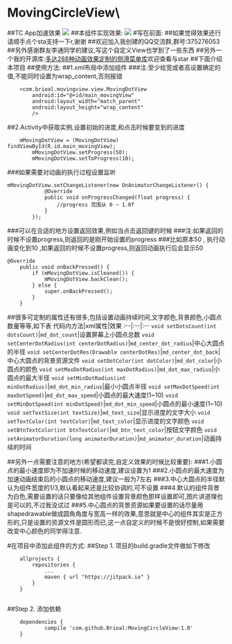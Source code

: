 # MovingCircleView\
##TC App加速效果
![](https://github.com/Brioal/MovingCircleView/blob/master/art/2.gif)
##本组件实现效果:
![](https://github.com/Brioal/MovingCircleView/blob/master/art/1.gif)
#写在前面:
##如果觉得效果还行请顺手点个sta支持一下r,谢谢
##欢迎加入我创建的QQ交流群,群号:375276053
##另外感谢群友李通同学的建议,写这个自定义View也学到了一些东西
##另外一个我的开源库:[多达288种动画效果定制的侧滑菜单库](https://github.com/Brioal/SwipeMenuDemo)欢迎查看与star
##下面介绍本项目
##使用方法:
##1.xml布局中添加组件
###注:至少给宽或者高设置确定的值,不能同时设置为wrap_content,否则报错
```
    <com.brioal.movingview.view.MovingDotView
        android:id="@+id/main_movingView"
        android:layout_width="match_parent"
        android:layout_height="wrap_content"
        />

```
##2.Activity中获取实例,设置初始的进度,和点击时候要变到的进度
```
 	mMovingDotView = (MovingDotView) findViewById(R.id.main_movingView);
        mMovingDotView.setProgress(50);
        mMovingDotView.setToProgress(10);
```
###如果需要对动画的执行过程设置监听
```
mMovingDotView.setChangeListener(new OnAnimatorChangeListener() {
            @Override
            public void onProgressChanged(float progress) {
                //progress 范围从 0 ~ 1.0f
            }
        });
```
###可以在合适的地方设置返回效果,例如当点击返回键的时候
###注:如果返回的时候不设置progress,则返回的是刚开始设置的progress
###比如原本50 , 执行动画变化到10 ,如果返回的时候不设置progress,则返回动画执行后会显示50
```
@Override
    public void onBackPressed() {
        if (mMovingDotView.isCleaned()) {
            mMovingDotView.backClean();
        } else {
            super.onBackPressed();
        }
    }
```
##很多可定制的属性还有很多,包括设置动画持续时间,文字颜色,背景颜色,小圆点数量等等,如下表
代码内方法|xml属性|效果
:--|:--|:--
`void setDotsCount(int dotsCount)`|`md_dot_count`|设置屏幕上小圆点总数
`void setCenterDotRadius(int centerDotRadius)`|`md_center_dot_radius`|中心大圆点的半径
`void setCenterDotRes(Drawable centerDotRes)`|`md_center_dot_back`|中心大圆点的背景资源文件
`void setDotColor(int dotColor)`|`md_dot_color`|小圆点的颜色
`void setMaxDotRadius(int maxDotRadius)`|`md_dot_max_radius`|小圆点的最大半径
`void setMinDotRadius(int minDotRadius)`|`md_dot_min_radius`|最小小圆点半径
`void setMaxDotSpeed(int maxDotSpeed)`|`md_dot_max_speed`|小圆点的最大速度(1~10)
`void setMinDotSpeed(int minDotSpeed)`|`md_dot_min_speed`|小圆点的最小速度(1~10)
`void setTextSize(int textSize)`|`md_text_size`|显示进度的文字大小
`void setTextColor(int textColor)`|`md_text_color`|显示进度的文字颜色
`void setBtnTextColor(int btnTextColor)`|`md_btn_text_color`|按钮文字颜色
`void setAnimatorDuration(long animatorDuration)`|`md_animator_duration`|动画持续的时间

##另外一点需要注意的地方(希望都读完,自定义效果的时候比较重要):
###1.小圆点的最小速度即为不加速时候的移动速度,建议设置为1
###2.小圆点的最大速度为加速动画结束后的小圆点的移动速度,建议一般为7左右
###3.中心大圆点的半径默认为组件宽度的1/3,默认看起来还是比较协调的,可不设置
###4.默认的组件背景为白色,需要设置的话只要像给其他组件设置背景颜色那样设置即可,图片讲道理也是可以的,不过我没试过
###5.中心圆点的背景资源如果要设置的话尽量用shapedrawable做成圆角角度与宽高一样的效果,意思就是中心的组件其实是正方形的,只是设置的资源文件是圆形而已,这一点自定义的时候不是很好控制,如果需要改变中心颜色的同学得注意.




#在项目中添加此组件的方式:
##Step 1. 项目的build.gradle文件做如下修改
```
	allprojects {
		repositories {
			...
			maven { url "https://jitpack.io" }
		}
	}
	
```

##Step 2. 添加依赖
```
	dependencies {
	        compile 'com.github.Brioal:MovingCircleView:1.0'
	}
	
```
